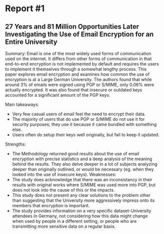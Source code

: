 # Report #1
## 27 Years and 81 Million Opportunities Later Investigating the Use of Email Encryption for an Entire University
Summary: 
Email is one of the most widely used forms of communication used on the internet. It differs from other forms of communication in that end-to-end encryption is not implemented by default and requires the users to implement it themselves through a somewhat lengthy process. This paper explores email encryption and examines how common the use of encryption is at a Large German University. The authors found that while around 3% of emails were signed using PGP or S/MIME, only 0.06% were actually encrypted. It was also found that insecure or outdated keys accounted for a significant amount of the PGP keys. 

Main takeaways:
  * Very few casual users of email feel the need to encrypt their data.
  * The majority of users that do use PGP or S/MIME do not use it for security purposes; they use it because it came bundled with something else. 
  * Users often do setup their keys well originally, but fail to keep it updated.
 
Strengths:
  * The Methodology returned good results about the use of email encryption with precise statistics and a deep analysis of the meaning behind the results. They also delve deeper in a lot of subjects analyzing deeper than originally outlined, or would be necessary (eg. when they looked into the use of insecure keys). 
Weaknesses: 
  * The study does acknowledge that there was an inconsistancy in their results with original works where S/MIME was used more into PGP, but does not look into the cause of this or the impacts. 
  * This study does not present any clear solutions to the problem other than suggesting that the University more aggressively impress onto its members that encryption is important. 
  * The study provides information on a very specific dataset-University attendees in Germany, not considering how this data might change when used by people in a different setting, or people who are transmitting more sensitive data on a regular basis. 
